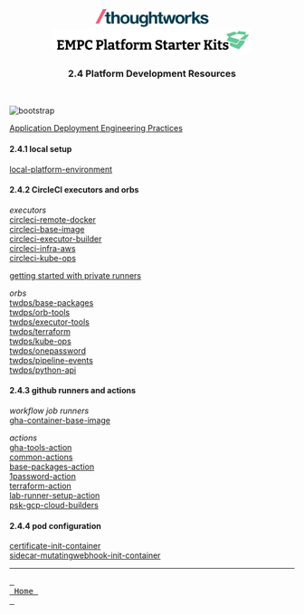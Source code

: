 <div align="center">
	<p>
		<img alt="Thoughtworks Logo" src="https://raw.githubusercontent.com/ThoughtWorks-DPS/static/master/thoughtworks_flamingo_wave.png?sanitize=true" width=200 />
    <br />
		<img alt="DPS Title" src="https://raw.githubusercontent.com/ThoughtWorks-DPS/static/master/EMPCPlatformStarterKitsImage.png?sanitize=true" width=350/>
	</p>
  <h3>2.4 Platform Development Resources</h3>
</div>
<br />

![bootstrap](https://img.shields.io/badge/document-EarlyDraft-yellow.svg?style=for-the-badge&logo=markdown)  

[Application Deployment Engineering Practices](doc/application_deployment_engineering_practices.md)
#### 2.4.1 local setup  
[local-platform-environment](https://github.com/ThoughtWorks-DPS/local-platform-environment)  

#### 2.4.2 CircleCI executors and orbs

_executors_  
[circleci-remote-docker](https://github.com/ThoughtWorks-DPS/circleci-remote-docker)  
[circleci-base-image](https://github.com/ThoughtWorks-DPS/circleci-base-iamge)  
[circleci-executor-builder](https://github.com/ThoughtWorks-DPS/circleci-executor-builder)  
[circleci-infra-aws](https://github.com/ThoughtWorks-DPS/circleci-infra-aws)  
[circleci-kube-ops](https://github.com/ThoughtWorks-DPS/circleci-kube-ops)  
  
[getting started with private runners](https://github.com/ThoughtWorks-DPS/experiment-circleci-private-runners)  

_orbs_  
[twdps/base-packages](https://github.com/ThoughtWorks-DPS/orb-base-packages)  
[twdps/orb-tools](https://github.com/ThoughtWorks-DPS/orb-tools)  
[twdps/executor-tools](https://github.com/ThoughtWorks-DPS/orb-executor-tools)  
[twdps/terraform](https://github.com/ThoughtWorks-DPS/orb-terraform)  
[twdps/kube-ops](https://github.com/ThoughtWorks-DPS/orb-kube-ops)  
[twdps/onepassword](https://github.com/ThoughtWorks-DPS/orb-1password-connect)  
[twdps/pipeline-events](https://github.com/ThoughtWorks-DPS/orb-pipeline-events)  
[twdps/python-api](https://github.com/ThoughtWorks-DPS/orb-python-api) 

#### 2.4.3 github runners and actions  

_workflow job runners_  
[gha-container-base-image](https://github.com/ThoughtWorks-DPS/gha-container-base-image)  

_actions_  
[gha-tools-action](https://github.com/ThoughtWorks-DPS/gha-tools-action)  
[common-actions](https://github.com/ThoughtWorks-DPS/common-actions)  
[base-packages-action](https://github.com/ThoughtWorks-DPS/base-packages-action)  
[1password-action](https://github.com/ThoughtWorks-DPS/1password-action)  
[terraform-action](https://github.com/ThoughtWorks-DPS/terraform-action)  
[lab-runner-setup-action](https://github.com/ThoughtWorks-DPS/lab-runner-setup-action)  
[psk-gcp-cloud-builders](https://github.com/ThoughtWorks-DPS/psk-gcp-cloud-builders)

#### 2.4.4 pod configuration  

[certificate-init-container](https://github.com/ThoughtWorks-DPS/certificate-init-container)  
[sidecar-mutatingwebhook-init-container](https://github.com/ThoughtWorks-DPS/sidecar-mutatingwebhook-init-container) 

<hr>  

[<kbd> <br> Home <br> </kbd>](../README.md)
